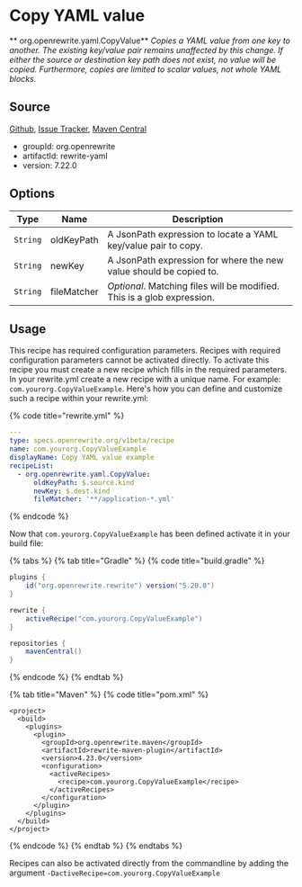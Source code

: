 # Copy YAML value

** org.openrewrite.yaml.CopyValue**
_Copies a YAML value from one key to another. The existing key/value pair remains unaffected by this change. If either the source or destination key path does not exist, no value will be copied. Furthermore, copies are limited to scalar values, not whole YAML blocks._

## Source

[Github](https://github.com/openrewrite/rewrite), [Issue Tracker](https://github.com/openrewrite/rewrite/issues), [Maven Central](https://search.maven.org/artifact/org.openrewrite/rewrite-yaml/7.22.0/jar)

* groupId: org.openrewrite
* artifactId: rewrite-yaml
* version: 7.22.0

## Options

| Type | Name | Description |
| -- | -- | -- |
| `String` | oldKeyPath | A JsonPath expression to locate a YAML key/value pair to copy. |
| `String` | newKey | A JsonPath expression for where the new value should be copied to. |
| `String` | fileMatcher | *Optional*. Matching files will be modified. This is a glob expression. |


## Usage

This recipe has required configuration parameters. Recipes with required configuration parameters cannot be activated directly. To activate this recipe you must create a new recipe which fills in the required parameters. In your rewrite.yml create a new recipe with a unique name. For example: `com.yourorg.CopyValueExample`.
Here's how you can define and customize such a recipe within your rewrite.yml:

{% code title="rewrite.yml" %}
```yaml
---
type: specs.openrewrite.org/v1beta/recipe
name: com.yourorg.CopyValueExample
displayName: Copy YAML value example
recipeList:
  - org.openrewrite.yaml.CopyValue:
      oldKeyPath: $.source.kind
      newKey: $.dest.kind
      fileMatcher: '**/application-*.yml'
```
{% endcode %}


Now that `com.yourorg.CopyValueExample` has been defined activate it in your build file:

{% tabs %}
{% tab title="Gradle" %}
{% code title="build.gradle" %}
```groovy
plugins {
    id("org.openrewrite.rewrite") version("5.20.0")
}

rewrite {
    activeRecipe("com.yourorg.CopyValueExample")
}

repositories {
    mavenCentral()
}

```
{% endcode %}
{% endtab %}

{% tab title="Maven" %}
{% code title="pom.xml" %}
```markup
<project>
  <build>
    <plugins>
      <plugin>
        <groupId>org.openrewrite.maven</groupId>
        <artifactId>rewrite-maven-plugin</artifactId>
        <version>4.23.0</version>
        <configuration>
          <activeRecipes>
            <recipe>com.yourorg.CopyValueExample</recipe>
          </activeRecipes>
        </configuration>
      </plugin>
    </plugins>
  </build>
</project>
```
{% endcode %}
{% endtab %}
{% endtabs %}

Recipes can also be activated directly from the commandline by adding the argument `-DactiveRecipe=com.yourorg.CopyValueExample`
